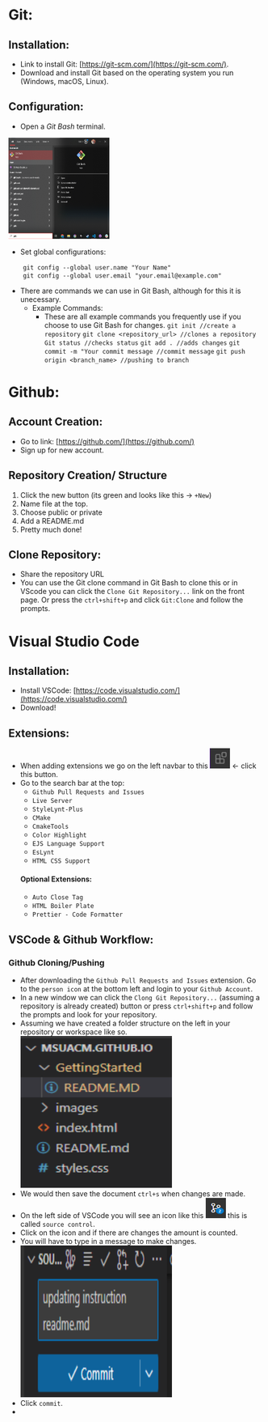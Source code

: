 # Git: 

## Installation:
- Link to install Git: [https://git-scm.com/](https://git-scm.com/).
- Download and install Git based on the operating system you run (Windows, macOS, Linux).

## Configuration: 
- Open a <em>Git Bash</em> terminal. 

<img src="/images/Screenshot 2023-10-13 111849.png" height="200" width="200"></img>

- Set global configurations: 
```
    git config --global user.name "Your Name"
    git config --global user.email "your.email@example.com"
```
- There are commands we can use in Git Bash, although for this it is unecessary. 
    - Example Commands: 
        - These are all example commands you frequently use if you choose to use Git Bash for changes. 
    `git init //create a repository`
    `git clone <repository_url> //clones a repository`
    `Git status //checks status`
    `git add . //adds changes`
    `git commit -m "Your commit message //commit message`
    `git push origin <branch_name> //pushing to branch`

# Github: 

## Account Creation: 
- Go to link: [https://github.com/](https://github.com/)
- Sign up for new account. 

## Repository Creation/ Structure
1. Click the new button (its green and looks like this -> `+New`)
2. Name file at the top. 
3. Choose public or private 
4. Add a README.md
5. Pretty much done!

## Clone Repository: 
- Share the repository URL
- You can use the Git clone command in Git Bash to clone this or in VScode you can click the `Clone Git Repository...` link on the front page. Or press the `ctrl+shift+p` and click `Git:Clone` and follow the prompts. 

# Visual Studio Code

## Installation: 
- Install VSCode: [https://code.visualstudio.com/](https://code.visualstudio.com/)
- Download!
## Extensions: 
- When adding extensions we go on the left navbar to this <img src="/images/extensions.png" height="40" width="40"></img> <- click this button.
- Go to the search bar at the top: 
    - `Github Pull Requests and Issues`
    - `Live Server`
    - `StyleLynt-Plus`
    - `CMake` 
    - `CmakeTools`
    - `Color Highlight`
    - `EJS Language Support` 
    - `EsLynt`
    - `HTML CSS Support`
    #### Optional Extensions: 
    - `Auto Close Tag`
    - `HTML Boiler Plate`
    - `Prettier - Code Formatter`

## VSCode & Github Workflow: 
### Github Cloning/Pushing 
- After downloading the `Github Pull Requests and Issues` extension. Go to the `person icon` at the bottom left and login to your `Github Account`. 
- In a new window we can click  the `Clong Git Repository...` (assuming a repository is already created) button or press `ctrl+shift+p` and follow the prompts and look for your repository. 
- Assuming we have created a folder structure on the left in your repository or workspace like so. <img src="/images/folder_files.png" height="300" width="300"></img>
- We would then save the document `ctrl+s` when changes are made.
- On the left side of VSCode you will see an icon like this <img src="/images/sources.png" height="40" width="40"> this is called `source control`. 
- Click on the icon and if there are changes the amount is counted. 
- You will have to type in a message to make changes. <img src="/images/commit.png" height="300" width="300"></img>
- Click `commit`.
- 


